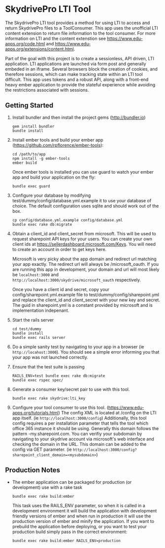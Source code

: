SkydrivePro LTI Tool
======

The SkydrivePro LTI tool provides a method for using LTI to access and return
SkydrivePro files to a ToolConsumer.  This app uses the unofficial LTI content
extension to return file information to the tool consumer.  For more information
on LTI and the content extenstion see https://www.edu-apps.org/code.html and
https://www.edu-apps.org/extensions/content.html.

Part of the goal with this project is to create a sessionless, API driven, LTI
application.  LTI applications are launched via form post and generally embeded
in an iframe.  Several browsers block the creation of cookies, and therefore
sessions, which can make tracking state within an LTI tool difficult.  This app
uses tokens and a robust API, along with a front-end heavy ember application to
provide the stateful experience while avoiding the restrictions associated with
sessions.


Getting Started
-----

1. Install bundler and then install the project gems (http://bundler.io)
   ```
   gem install bundler
   bundle install
   ```

2. Install ember tools and build your ember app (https://github.com/rpflorence/ember-tools):
   ```
   cd /path/to/app
   npm install -g ember-tools
   ember build
   ```
   Once ember tools is installed you can use guard to watch your ember app and
   build your application on the fly:

   ```
   bundle exec guard
   ```

3. Configure your database by modifying test/dummy/config/database.yml.example
   it to use your database of choice.  The default configuration uses sqlite and
   should work out of the box.
   ```
   cp config/database.yml.example config/database.yml
   bundle exec rake db:migrate
   ```

4. Obtain a client_id and client_secret from microsoft.  This will be used to
   request sharepoint API keys for your users.  You can create your own client ids
   at https://sellerdashboard.microsoft.com/Keys.  You will need to create an
   account in order to get keys here.

   Microsoft is very picky about the app domain and redirect url matching your
   app exactly.  The redirect url will always be <yourhost>/microsoft_oauth.  If
   you are running this app in development, your domain and url will most likely
   be `localhost:3000` and `http://localhost:3000/skydrive/microsoft_oauth` respectively.

   Once you have a client id and secret, copy your config/sharepoint.yml.example
   file to test/dummy/config/sharepoint.yml and replace the client_id and client_secret
   with your new key and secret.  The guid in sharepoint.yml is a constant
   provided by microsoft and is implementation indepenant.

5. Start the rails server
   ```
   cd test/dummy
   bundle install
   bundle exec rails server
   ```

6. Do a simple sanity test by navigating to your app in a browser (ie `http://locahost:3000`).
   You should see a simple error informing you that your app was not launched
   correctly.

7. Ensure that the test suite is passing
   ```
   RAILS_ENV=test bundle exec rake db:migrate
   bundle exec rspec spec/
   ```

8. Generate a consumer key/secret pair to use with this tool.
   ```
   bundle exec rake skydrive:lti_key
   ```

9. Configure your tool consumer to use this tool. (https://www.edu-apps.org/tutorials.html)
   The config XML is located at /config on the LTI app itself. (ie `http://localhost:3000/config`)
   Additionally, this tool config requires a per installation parameter that tells
   the tool which office 365 instance it should be using.  Generally this domain
   follows the pattern <mysubdomain>-my.sharepoint.com.  You can verifiy your
   subdomain by navigating to your skydrive account via microsoft's web interface
   and checking the domain in the URL.  This domain can be added to the config
   via GET parameter. (ie `http://localhost:3000/config?sharepoint_client_domain=<mysubdomain>`)


Production Notes
----------
* The ember application can be packaged for production (or development) use with
  a rake task
  ```
  bundle exec rake build:ember
  ```
  This task uses the RAILS_ENV parameter, so when it is called in a development
  environment it will build the application with development friendly versions
  of ember and when run in production it will use the production version of ember
  and minify the application.  If you want to prebuild the application before
  deploying, or you want to test your production build simply pass in the correct
  environment:
  ```
  bundle exec rake build:ember RAILS_ENV=production
  ```
